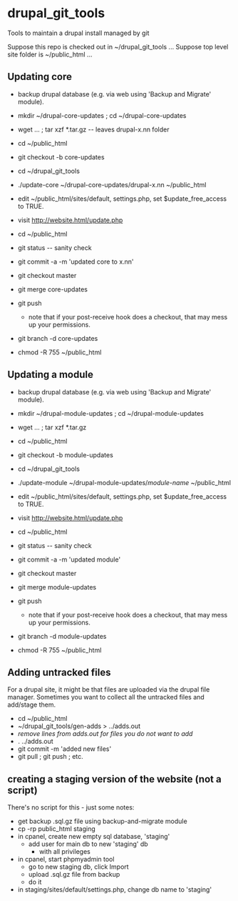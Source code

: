 # drupal_git_tools
Tools to maintain a drupal install managed by git

Suppose this repo is checked out in ~/drupal\_git\_tools ...
Suppose top level site folder is ~/public\_html ...

## Updating core

* backup drupal database (e.g. via web using 'Backup and Migrate' module).

* mkdir ~/drupal-core-updates ; cd ~/drupal-core-updates
*   wget ... ; tar xzf *.tar.gz   -- leaves drupal-x.nn folder
* cd ~/public_html
*   git checkout -b core-updates
* cd ~/drupal\_git\_tools
*   ./update-core ~/drupal-core-updates/drupal-x.nn ~/public_html
* edit ~/public_html/sites/default, settings.php, set $update\_free\_access to TRUE.
*   visit http://website.html/update.php
* cd ~/public_html
*   git status -- sanity check
*   git commit -a -m 'updated core to x.nn'
*   git checkout master
*   git merge core-updates
*   git push
    * note that if your post-receive hook does a checkout, that may mess up
	  your permissions.
* git branch -d core-updates
* chmod -R 755 ~/public_html

## Updating a module

* backup drupal database (e.g. via web using 'Backup and Migrate' module).

* mkdir ~/drupal-module-updates ; cd ~/drupal-module-updates
*   wget ... ; tar xzf *.tar.gz 
* cd ~/public_html
*   git checkout -b module-updates
* cd ~/drupal\_git\_tools
*   ./update-module ~/drupal-module-updates/*module-name* ~/public_html
* edit ~/public_html/sites/default, settings.php, set $update\_free\_access to TRUE.
*   visit http://website.html/update.php
* cd ~/public_html
*   git status -- sanity check
*   git commit -a -m 'updated <module name> module'
*   git checkout master
*   git merge module-updates
*   git push
    * note that if your post-receive hook does a checkout, that may mess up
	  your permissions.
* git branch -d module-updates
* chmod -R 755 ~/public_html

## Adding untracked files

For a drupal site, it might be that files are uploaded via the drupal
file manager. Sometimes you want to collect all the untracked files
and add/stage them.

* cd ~/public_html
* ~/drupal\_git\_tools/gen-adds > ../adds.out
* *remove lines from adds.out for files you do not want to add*
* . ../adds.out
* git commit -m 'added new files'
* git pull ; git push ; etc.


## creating a staging version of the website (not a script)

There's no script for this - just some notes:

* get backup .sql.gz file using backup-and-migrate module
* cp -rp public_html staging
* in cpanel, create new empty sql database, 'staging'
  * add user for main db to new 'staging' db
    * with all privileges
* in cpanel, start phpmyadmin tool
  * go to new staging db, click Import
  * upload .sql.gz file from backup
  * do it
* in staging/sites/default/settings.php, change db name to 'staging' 
